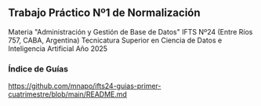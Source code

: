 ## Trabajo Práctico Nº1 de Normalización 
Materia "Administración y Gestión de Base de Datos"
IFTS Nº24 (Entre Ríos 757, CABA, Argentina)
Tecnicatura Superior en Ciencia de Datos e Inteligencia Artificial
Año 2025

### Índice de Guías
https://github.com/mnapo/ifts24-guias-primer-cuatrimestre/blob/main/README.md
